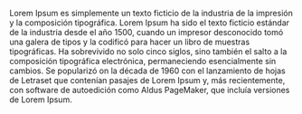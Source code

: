 Lorem Ipsum es simplemente un texto ficticio de la industria 
de la impresión y la composición tipográfica. 
Lorem Ipsum ha sido el texto ficticio estándar de la industria desde 
el año 1500, cuando un impresor desconocido tomó una galera de tipos 
y la codificó para hacer un libro de muestras tipográficas. 
Ha sobrevivido no solo cinco siglos, sino también el salto a 
la composición tipográfica electrónica, permaneciendo esencialmente 
sin cambios. Se popularizó on la década de 1960 con el lanzamiento 
de hojas de Letraset que contenían pasajes de Lorem Ipsum y, 
más recientemente, con software de autoedición como Aldus PageMaker,
 que incluía versiones de Lorem Ipsum.